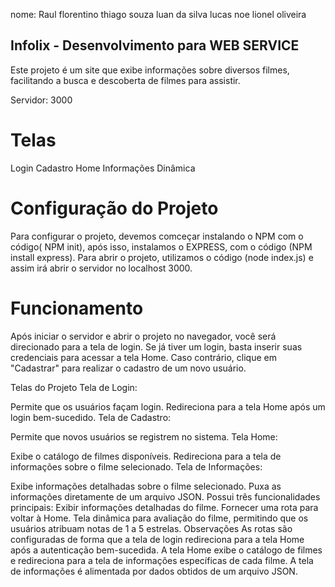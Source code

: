 nome: Raul florentino
thiago souza
luan da silva
lucas noe 
lionel oliveira
## Infolix - Desenvolvimento para WEB SERVICE
Este projeto é um site que exibe informações sobre diversos filmes, facilitando a busca e descoberta de filmes para assistir.

Servidor: 3000

# Telas
Login
Cadastro
Home
Informações
Dinâmica

# Configuração do Projeto
Para configurar o projeto, devemos comceçar instalando o NPM com o código( NPM init), após isso, instalamos o EXPRESS, com o código (NPM install express).
Para abrir o projeto, utilizamos o código (node index.js) e assim irá abrir o servidor no localhost 3000.


# Funcionamento
Após iniciar o servidor e abrir o projeto no navegador, você será direcionado para a tela de login. Se já tiver um login, basta inserir suas credenciais para acessar a tela Home. Caso contrário, clique em "Cadastrar" para realizar o cadastro de um novo usuário.

Telas do Projeto
Tela de Login:

Permite que os usuários façam login.
Redireciona para a tela Home após um login bem-sucedido.
Tela de Cadastro:

Permite que novos usuários se registrem no sistema.
Tela Home:

Exibe o catálogo de filmes disponíveis.
Redireciona para a tela de informações sobre o filme selecionado.
Tela de Informações:

Exibe informações detalhadas sobre o filme selecionado.
Puxa as informações diretamente de um arquivo JSON.
Possui três funcionalidades principais:
Exibir informações detalhadas do filme.
Fornecer uma rota para voltar à Home.
Tela dinâmica para avaliação do filme, permitindo que os usuários atribuam notas de 1 a 5 estrelas.
Observações
As rotas são configuradas de forma que a tela de login redireciona para a tela Home após a autenticação bem-sucedida.
A tela Home exibe o catálogo de filmes e redireciona para a tela de informações específicas de cada filme.
A tela de informações é alimentada por dados obtidos de um arquivo JSON.
